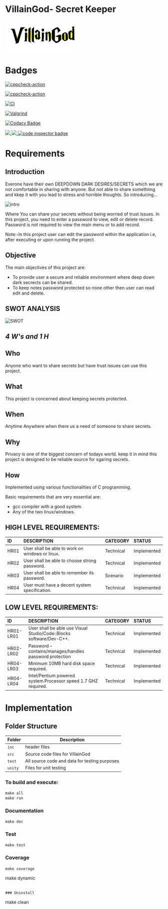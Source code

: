 # VillainGod- Secret Keeper

![villain](https://github.com/varun2awesome/stepin-VillainGod/blob/c94a0911abd889f5f794523f7848d7ed3d2b51f5/6_ImagesAndVideos/VillainGod.gif)

# Badges

[![cppcheck-action](https://github.com/varun2awesome/stepin-VillainGod/actions/workflows/c-cpp.yml/badge.svg)](https://github.com/varun2awesome/stepin-VillainGod/actions/workflows/c-cpp.yml)

[![cppcheck-action](https://github.com/varun2awesome/stepin-VillainGod/actions/workflows/c-cpp.yml/badge.svg)](https://github.com/varun2awesome/stepin-VillainGod/actions/workflows/c-cpp.yml)

[![CI](https://github.com/varun2awesome/stepin-VillainGod/actions/workflows/main.yml/badge.svg)](https://github.com/varun2awesome/stepin-VillainGod/actions/workflows/main.yml)

[![Valgrind](https://github.com/varun2awesome/stepin-VillainGod/actions/workflows/valgrind.yml/badge.svg)](https://github.com/varun2awesome/stepin-VillainGod/actions/workflows/valgrind.yml)

[![Codacy Badge](https://app.codacy.com/project/badge/Grade/3fd87b9fb5a04659a04da4d81316a3aa)](https://www.codacy.com/gh/varun2awesome/stepin-VillainGod/dashboard?utm_source=github.com&amp;utm_medium=referral&amp;utm_content=varun2awesome/stepin-VillainGod&amp;utm_campaign=Badge_Grade)

<a href="https://frontend.code-inspector.com/public/user/github/varun2awesome">
   <img src="https://www.code-inspector.com/project/27419/score/svg" />
   <img src="https://www.code-inspector.com/project/27419/status/svg" />
   <img src="https://code-inspector.com/public/badge/user/github/varun2awesome?style=dark" alt="code inspector badge" />
</a>

# Requirements 

## Introduction 
Everone have their own DEEPDOWN DARK DESIRES/SECRETS which we are not comfortable in sharing with anyone. But not able to share somethimg and kkep it with you lead to stress and horrible thoughts. So introducing...

![intro](https://github.com/varun2awesome/stepin-VillainGod/blob/3b22fa8ce6413e79ff26e358bffff7dd75fe480f/1_Requirements/intro.gif)

Where You can share your secrets without being worried of trust issues.
In this project, you need to enter a password to view, edit or delete record. Password is not required to view the main menu or to add record. 

Note:-In this project user can edit the password within the application i.e, after executing or upon running the project.

## Objective 
The main objectives of this project are: 
* To provide user a secure and reliable environment where deep down dark secrects can be shared.
* To keep notes password protected so none other then user can read edit and delete.

## SWOT ANALYSIS
![SWOT](https://github.com/varun2awesome/stepin-VillainGod/blob/0339d6b9ab44112187bcc5485464b096cbbcd7fc/6_ImagesAndVideos/SWOT.gif)


## ***4 W's and 1 H***
## Who
Anyone who want to share secrets but have trust issues can use this project.
## What
This project is concerned about keeping secrets protected.
## When 
Anytime Anywhere when there us a need of someone to share secrets.
## Why
Privacy is one of the biggest concern of todays world. keep it in mind this project is designed to be reliable source for sgaring secrets.
## How
Implemented using various functionalities of C programming.

Basic requirements that are very essential are:
* gcc compiler with a good system.
* Any of the two linux/windows.

## HIGH LEVEL REQUIREMENTS:

|ID|DESCRIPTION|CATEGORY|STATUS|
|:-----|:--------------------------------|:----------------|:----------|
|HR01|User shall be able to work on windows or linux.|Technical|Implemented|
|HR02|User shall be able to choose strong password.|Technical|Implemented|
|HR03|User shall be able to remember its password.|Scenario|Implemented|
|HR04|User must have a decent system specification.|Technical|Implemented|

## LOW LEVEL REQUIREMENTS:

|ID|DESCRIPTION|CATEGORY|STATUS|
|:-----|:--------------------------------|:----------------|:----------|
|HR01-LR01|User shall be able use Visual Studio/Code::Blocks software/Dev-C++.|Technical|Implemented|
|HR02-LR02|Password – contains/manages/handles password protection|Technical|Implemented|
|HR04-LR03|Minimum 10MB hard disk space required.|Technical|Implemented|
|HR04-LR04|Intel/Pentium powered system.Processor speed 1.7 GHZ required.|Technical|Implemented|

# Implementation

## Folder Structure
Folder        | Description
--------------| ----------------------------------------------
`inc`         |  header files
`src`         | Source code files for VillainGod
`test`        | All source code and data for testing purposes
`unity`       | Files for unit testing


### To build and execute:
```
make all
make run
```





### Documentation

```
make doc
```

### Test

```
make test
```

### Coverage

```
make coverage
```

make dynamic
```

### Uninstall
```
make clean
```
